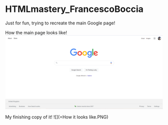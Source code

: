 # HTMLmastery_FrancescoBoccia

Just for fun, trying to recreate the main Google page!

How the main page looks like!
![](GooglePage.PNG)

My finishing copy of it!
![](=How it looks like.PNG)
